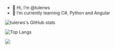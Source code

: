 - 👋 Hi, I’m @tulerws
- 🌱 I’m currently learning C#, Python and Angular


![tulerws's GitHub stats](https://github-readme-stats.vercel.app/api?username=tulerws&show_icons=true&theme=dracula)

![Top Langs](https://github-readme-stats.vercel.app/api/top-langs/?username=tulerws&layout=compact)

<a href="https://www.linkedin.com/in/joaotulerr/" tarfet="_blank"><img
src="https://img.shields.io/badge/LinkedIn-0077B5?style=for-the-badge&logo=linkedin&logoColor=white"
target="_blank"></a>
